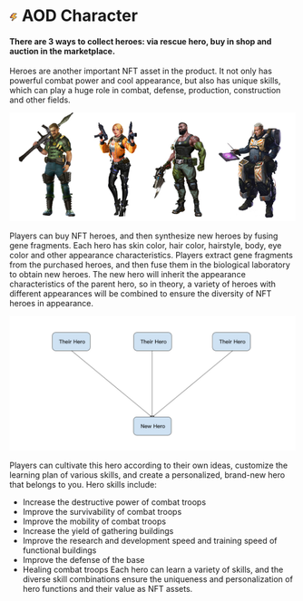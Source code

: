 #  <img src="./IMG/flash.png" width="3%" class="img_l1"> AOD Character
#### There are 3 ways to collect heroes: via rescue hero, buy in shop and auction in the marketplace.
Heroes are another important NFT asset in the product. It not only has powerful combat power and cool appearance, but also has unique skills, which can play a huge role in combat, defense, production, construction and other fields. 

![image](IMG/0221.jpg)

Players can buy NFT heroes, and then synthesize new heroes by fusing gene fragments. Each hero has skin color, hair color, hairstyle, body, eye color and other appearance characteristics. Players extract gene fragments from the purchased heroes, and then fuse them in the biological laboratory to obtain new heroes. The new hero will inherit the appearance characteristics of the parent hero, so in theory, a variety of heroes with different appearances will be combined to ensure the diversity of NFT heroes in appearance.

![image](IMG/0222.jpg)

Players can cultivate this hero according to their own ideas, customize the learning plan of various skills, and create a personalized, brand-new hero that belongs to you.
Hero skills include:
* Increase the destructive power of combat troops
* Improve the survivability of combat troops
* Improve the mobility of combat troops
* Increase the yield of gathering buildings
* Improve the research and development speed and training speed of functional buildings
* Improve the defense of the base
* Healing combat troops
Each hero can learn a variety of skills, and the diverse skill combinations ensure the uniqueness and personalization of hero functions and their value as NFT assets.

